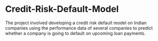 # Credit-Risk-Default-Model
The project involved developing a credit risk default model on Indian companies using the performance data of several companies to predict whether a company is going to default on upcoming loan payments.
